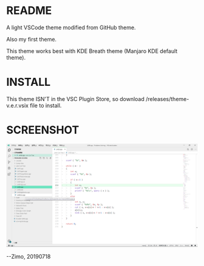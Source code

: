 # README

A light VSCode theme modified from GitHub theme.

Also my first theme.

This theme works best with KDE Breath theme (Manjaro KDE default theme).

# INSTALL

This theme ISN'T in the VSC Plugin Store, so download /releases/theme-v.e.r.vsix file to install.

# SCREENSHOT

![](screenshot.png)

--Zimo, 20190718

